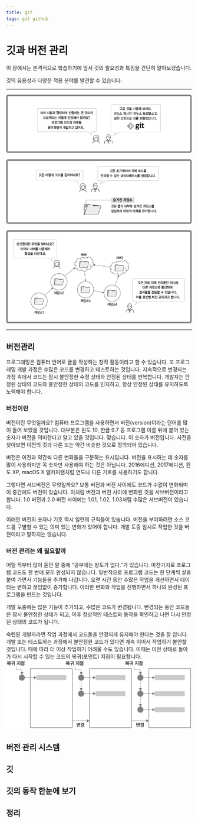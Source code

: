 ```yaml
---
title: git
tags: git github
---
```


# 깃과 버전 관리

이 장에서는 본격적으로 학습하기에 앞서 깃의 필요성과 특징을 간단히 알아보겠습니다.

깃의 유용성과 다양한 적용 분야를 발견할 수 있습니다.

- - -
![버전 관리란-1](https://github.com/kim0lil/skfactory.github.io/blob/master/sources/2022/05/27/page13/0001.png?raw=true)


![버전 관리란-2](https://github.com/kim0lil/skfactory.github.io/blob/master/sources/2022/05/27/page13/0002.png?raw=true)


![버전 관리란-3](https://github.com/kim0lil/skfactory.github.io/blob/master/sources/2022/05/27/page13/0003.png?raw=true)
- - -

## 버전관리

프로그래밍은 컴퓨터 언어로 글을 작성하는 창작 활동이라고 할 수 있습니다. 또 프로그래밍 개발 과정은 수많은 코드를 변경하고 테스트하는 것입니다. 지속적으로 변경되는 과정 속에서 코드는 잠시 불안정한 수정 상태와 안정된 상태를 반복합니다. 개발자는 안정된 상태의 코드와 불안정한 상태의 코드를 인지하고, 항상 안정된 상태를 유지하도록 노력해야 합니다.

### 버전이란

버전이란 무엇일까요? 컴퓨터 프로그램을 사용하면서 버전(version)이라는 단어를 많이 들어 보았을 것입니다. 대부분은 윈도 10, 한글 9.7 등 프로그램 이름 뒤에 붙어 있는 숫자가 버전을 의미한다고 알고 있을 것입니다. 맞습니다. 이 숫자가 버전입니다. 사전을 찾아보면 이전의 것과 다른 또는 약간 비슷한 것으로 정의되어 있습니다.

버전은 이전과 약간씩 다른 변화들을 구분하는 표시입니다. 버전을 표시하는 데 숫자를 많이 사용하지만 꼭 숫자만 사용해야 하는 것은 아닙니다. 2016에디션, 2017에디션, 윈도 XP, macOS X 엘카피탠처럼 연도나 다른 기호를 사용하기도 합니다.

그렇다면 서브버전은 무엇일까요? 보통 버전과 버전 사이에도 코드가 수없이 변화되며 이 중간에도 버전이 있습니다. 이처럼 버전과 버전 사이에 변화된 것을 서브버전이라고 합니다. 1.0 버전과 2.0 버전 사이에는 1.01, 1.02, 1.03처럼 수많은 서브버전이 있습니다.

이러한 버전의 숫자나 기호 역시 일련의 규칙들이 있습니다. 버전을 부여하려면 소스 코드를 구별할 수 있는 의미 있는 변화가 있어야 합니다. 개발 도중 임시로 작업한 것을 버전이라고 말하지는 않습니다.

### 버전 관리는 왜 필요할까

어릴 적부터 많이 듣던 말 중에 “공부에는 왕도가 없다.”가 있습니다. 마찬가지로 프로그램 코드도 한 번에 모두 완성되지 않습니다. 일반적으로 프로그램 코드는 한 단계씩 살을 붙여 가면서 기능들을 추가해 나갑니다. 오랜 시간 동안 수많은 작업을 개선하면서 데이터는 변하고 끊임없이 증가합니다. 이러한 변화와 작업을 진행하면서 하나의 완성된 프로그램을 만드는 것입니다.

개발 도중에는 많은 기능이 추가되고, 수많은 코드가 변경됩니다. 변경되는 동안 코드들은 잠시 불안정한 상태가 되고, 이후 정상적인 테스트와 동작을 확인하고 나면 다시 안정된 상태의 코드가 됩니다.

숙련된 개발자라면 작업 과정에서 코드들을 안정되게 유지해야 한다는 것을 잘 압니다. 개발 또는 테스트하는 과정에서 불안정한 코드가 있다면 계속 이어서 작업하기 불안할 것입니다. 때에 따라 더 이상 작업하기 어려울 수도 있습니다. 이때는 이전 상태로 돌아가 다시 시작할 수 있는 코드의 복귀(포인트) 지점이 필요합니다.
![코드 복귀 지점](https://github.com/kim0lil/skfactory.github.io/blob/master/sources/2022/05/27/page13/0004.png?raw=true)

## 버전 관리 시스템

## 깃

## 깃의 동작 한눈에 보기

## 정리